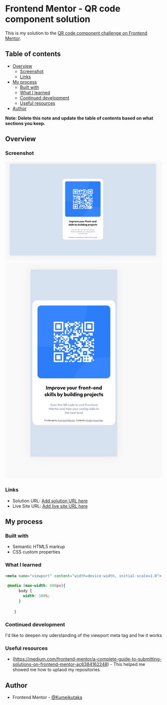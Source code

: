 # Frontend Mentor - QR code component solution

This is my solution to the [QR code component challenge on Frontend Mentor](https://www.frontendmentor.io/challenges/qr-code-component-iux_sIO_H). 

## Table of contents

- [Overview](#overview)
  - [Screenshot](#screenshot)
  - [Links](#links)
- [My process](#my-process)
  - [Built with](#built-with)
  - [What I learned](#what-i-learned)
  - [Continued development](#continued-development)
  - [Useful resources](#useful-resources)
- [Author](#author)

**Note: Delete this note and update the table of contents based on what sections you keep.**

## Overview

### Screenshot

![](./QR%20code(desktop).jpg)
![](./QR%20code(mobile).jpg)



### Links

- Solution URL: [Add solution URL here](https://github.com/Kumeikutaka/QR-Code.git)
- Live Site URL: [Add live site URL here](https://kumeikutaka.github.io/QR-Code/)

## My process

### Built with

- Semantic HTML5 markup
- CSS custom properties

### What I learned


```html
<meta name="viewport" content="width=device-width, initial-scale=1.0">
```
```css
 @media (max-width: 600px){
      body {
        width: 100%;
      }
      
    }
```

### Continued development

I'd like to deepen my uderstanding of the viewport meta tag and hw it works

### Useful resources

- (https://medium.com/frontend-mentor/a-complete-guide-to-submitting-solutions-on-frontend-mentor-ac6384162248) - This helped me showed me how to uplaod my repositories


## Author

- Frontend Mentor - [@Kumeikutaka](https://www.frontendmentor.io/profile/Kumeikutaka)
